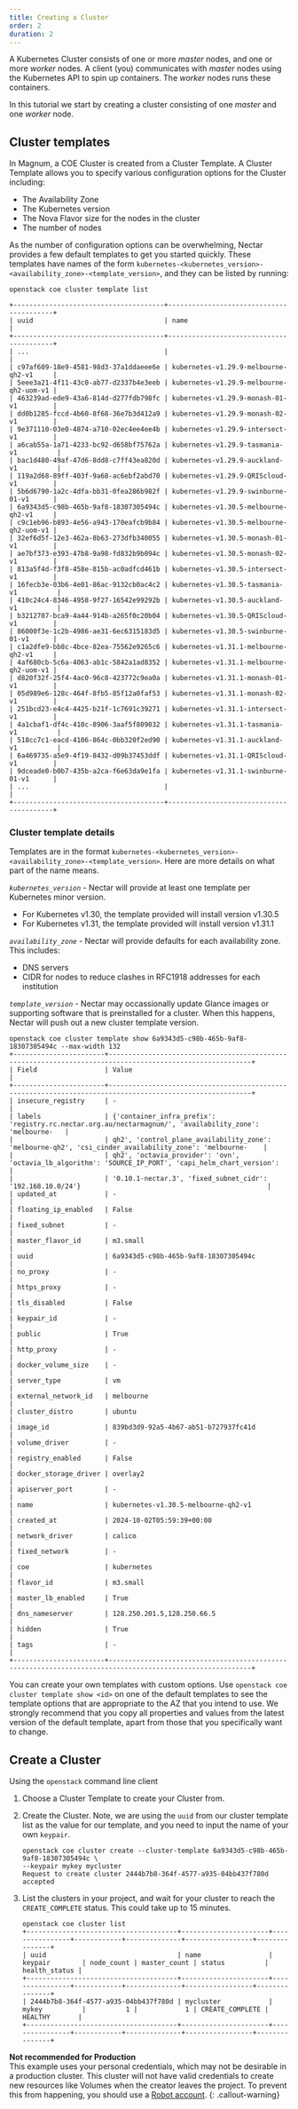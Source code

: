 ```yaml
---
title: Creating a Cluster
order: 2
duration: 2
---
```


A Kubernetes Cluster consists of one or more _master_ nodes, and one or more
_worker_ nodes. A client (you) communicates with _master_ nodes using the
Kubernetes API to spin up containers. The _worker_ nodes runs these containers.

In this tutorial we start by creating a cluster consisting of one _master_
and one _worker_ node.


## Cluster templates

In Magnum, a COE Cluster is created from a Cluster Template. A Cluster Template
allows you to specify various configuration options for the Cluster including:

- The Availability Zone
- The Kubernetes version
- The Nova Flavor size for the nodes in the cluster
- The number of nodes

As the number of configuration options can be overwhelming, Nectar provides
a few default templates to get you started quickly. These templates have names
of the form
`kubernetes-<kubernetes_version>-<availability_zone>-<template_version>`, and
they can be listed by running:

```
openstack coe cluster template list

+--------------------------------------+-----------------------------------------+
| uuid                                 | name                                    |
+--------------------------------------+-----------------------------------------+
| ...                                  |                                         |
| c97af609-18e9-4581-98d3-37a1ddaeee6e | kubernetes-v1.29.9-melbourne-qh2-v1     |
| 5eee3a21-4f11-43c0-ab77-d2337b4e3eeb | kubernetes-v1.29.9-melbourne-qh2-uom-v1 |
| 463239ad-ede9-43a6-814d-d277fdb798fc | kubernetes-v1.29.9-monash-01-v1         |
| dd0b1285-fccd-4b60-8f68-36e7b3d412a9 | kubernetes-v1.29.9-monash-02-v1         |
| 9e371110-03e0-4874-a710-02ec4ee4ee4b | kubernetes-v1.29.9-intersect-v1         |
| a6cab55a-1a71-4233-bc92-d658bf75762a | kubernetes-v1.29.9-tasmania-v1          |
| bac1d480-49af-47d6-8dd8-c7ff43ea820d | kubernetes-v1.29.9-auckland-v1          |
| 119a2d68-89ff-403f-9a68-ac6ebf2abd70 | kubernetes-v1.29.9-QRIScloud-v1         |
| 5b6d6790-1a2c-4dfa-bb31-0fea286b982f | kubernetes-v1.29.9-swinburne-01-v1      |
| 6a9343d5-c98b-465b-9af8-18307305494c | kubernetes-v1.30.5-melbourne-qh2-v1     |
| c9c1eb96-b893-4e56-a943-170eafcb9b84 | kubernetes-v1.30.5-melbourne-qh2-uom-v1 |
| 32ef6d5f-12e3-462a-8b63-273dfb340055 | kubernetes-v1.30.5-monash-01-v1         |
| ae7bf373-e393-47b8-9a98-fd832b9b094c | kubernetes-v1.30.5-monash-02-v1         |
| 813a5f4d-f3f8-458e-815b-ac0adfcd461b | kubernetes-v1.30.5-intersect-v1         |
| 16fecb3e-03b6-4e01-86ac-9132cb0ac4c2 | kubernetes-v1.30.5-tasmania-v1          |
| 410c24c4-8346-4958-9f27-16542e99292b | kubernetes-v1.30.5-auckland-v1          |
| b3212707-bca9-4a44-914b-a265f0c20b04 | kubernetes-v1.30.5-QRIScloud-v1         |
| 86000f3e-1c2b-4986-ae31-6ec6315183d5 | kubernetes-v1.30.5-swinburne-01-v1      |
| c1a2dfe9-bb8c-4bce-82ea-75562e9265c6 | kubernetes-v1.31.1-melbourne-qh2-v1     |
| 4af680cb-5c6a-4063-ab1c-5842a1ad8352 | kubernetes-v1.31.1-melbourne-qh2-uom-v1 |
| d820f32f-25f4-4ac0-96c8-423772c9ea0a | kubernetes-v1.31.1-monash-01-v1         |
| 05d989e6-128c-464f-8fb5-85f12a0faf53 | kubernetes-v1.31.1-monash-02-v1         |
| 251bcd23-e4c4-4425-b21f-1c7691c39271 | kubernetes-v1.31.1-intersect-v1         |
| 4a1cbaf1-df4c-410c-8906-3aaf5f809032 | kubernetes-v1.31.1-tasmania-v1          |
| 518cc7c1-eacd-4106-864c-0bb320f2ed90 | kubernetes-v1.31.1-auckland-v1          |
| 6a469735-a5e9-4f19-8432-d09b37453ddf | kubernetes-v1.31.1-QRIScloud-v1         |
| 9dceade0-b0b7-435b-a2ca-f6e63da9e1fa | kubernetes-v1.31.1-swinburne-01-v1      |
| ...                                  |                                         |
+--------------------------------------+-----------------------------------------+
```


### Cluster template details

Templates are in the format
`kubernetes-<kubernetes_version>-<availability_zone>-<template_version>`. Here
are more details on what part of the name means.

*`kubernetes_version`* - Nectar will provide at least one template per Kubernetes minor version.
  - For Kubernetes v1.30, the template provided will install version v1.30.5
  - For Kubernetes v1.31, the template provided will install version v1.31.1

*`availability_zone`* - Nectar will provide defaults for each availability zone. This includes:
  - DNS servers
  - CIDR for nodes to reduce clashes in RFC1918 addresses for each institution

*`template_version`* - Nectar may occassionally update Glance images or
supporting software that is preinstalled for a cluster. When this happens,
Nectar will push out a new cluster template version.

```
openstack coe cluster template show 6a9343d5-c98b-465b-9af8-18307305494c --max-width 132
+-----------------------+----------------------------------------------------------------------------------------------------------+
| Field                 | Value                                                                                                    |
+-----------------------+----------------------------------------------------------------------------------------------------------+
| insecure_registry     | -                                                                                                        |
| labels                | {'container_infra_prefix': 'registry.rc.nectar.org.au/nectarmagnum/', 'availability_zone': 'melbourne-   |
|                       | qh2', 'control_plane_availability_zone': 'melbourne-qh2', 'csi_cinder_availability_zone': 'melbourne-    |
|                       | qh2', 'octavia_provider': 'ovn', 'octavia_lb_algorithm': 'SOURCE_IP_PORT', 'capi_helm_chart_version':    |
|                       | '0.10.1-nectar.3', 'fixed_subnet_cidr': '192.168.10.0/24'}                                               |
| updated_at            | -                                                                                                        |
| floating_ip_enabled   | False                                                                                                    |
| fixed_subnet          | -                                                                                                        |
| master_flavor_id      | m3.small                                                                                                 |
| uuid                  | 6a9343d5-c98b-465b-9af8-18307305494c                                                                     |
| no_proxy              | -                                                                                                        |
| https_proxy           | -                                                                                                        |
| tls_disabled          | False                                                                                                    |
| keypair_id            | -                                                                                                        |
| public                | True                                                                                                     |
| http_proxy            | -                                                                                                        |
| docker_volume_size    | -                                                                                                        |
| server_type           | vm                                                                                                       |
| external_network_id   | melbourne                                                                                                |
| cluster_distro        | ubuntu                                                                                                   |
| image_id              | 839bd3d9-92a5-4b67-ab51-b727937fc41d                                                                     |
| volume_driver         | -                                                                                                        |
| registry_enabled      | False                                                                                                    |
| docker_storage_driver | overlay2                                                                                                 |
| apiserver_port        | -                                                                                                        |
| name                  | kubernetes-v1.30.5-melbourne-qh2-v1                                                                      |
| created_at            | 2024-10-02T05:59:39+00:00                                                                                |
| network_driver        | calico                                                                                                   |
| fixed_network         | -                                                                                                        |
| coe                   | kubernetes                                                                                               |
| flavor_id             | m3.small                                                                                                 |
| master_lb_enabled     | True                                                                                                     |
| dns_nameserver        | 128.250.201.5,128.250.66.5                                                                               |
| hidden                | True                                                                                                     |
| tags                  | -                                                                                                        |
+-----------------------+----------------------------------------------------------------------------------------------------------+
```

You can create your own templates with custom options.  Use `openstack coe
cluster template show <id>` on one of the default templates to see the
template options that are appropriate to the AZ that you intend to use.  We
strongly recommend that you copy all properties and values from the latest
version of the default template, apart from those that you specifically
want to change.


## Create a Cluster

Using the `openstack` command line client

1. Choose a Cluster Template to create your Cluster from.

1. Create the Cluster. Note, we are using the `uuid` from our cluster template list as the value for our template, and you need to input the name of your own `keypair`.

   ```
   openstack coe cluster create --cluster-template 6a9343d5-c98b-465b-9af8-18307305494c \
   --keypair mykey mycluster
   Request to create cluster 2444b7b8-364f-4577-a935-04bb437f780d accepted
   ```

1. List the clusters in your project, and wait for your cluster to reach the
   `CREATE_COMPLETE` status. This could take up to 15 minutes.

   ```
   openstack coe cluster list
   +--------------------------------------+----------------------+----------------+------------+--------------+-----------------+---------------+
   | uuid                                 | name                 | keypair        | node_count | master_count | status          | health_status |
   +--------------------------------------+----------------------+----------------+------------+--------------+-----------------+---------------+
   | 2444b7b8-364f-4577-a935-04bb437f780d | mycluster            | mykey          |          1 |            1 | CREATE_COMPLETE | HEALTHY       |
   +--------------------------------------+----------------------+----------------+------------+--------------+-----------------+---------------+
   ```

**Not recommended for Production**  
This example uses your personal credentials, which may not be desirable in a
production cluster. This cluster will not have valid credentials to create new
resources like Volumes when the creator leaves the project. To prevent this
from happening, you should use a [Robot
account](https://support.ehelp.edu.au/support/solutions/articles/6000164448-robot-accounts).
{: .callout-warning}
